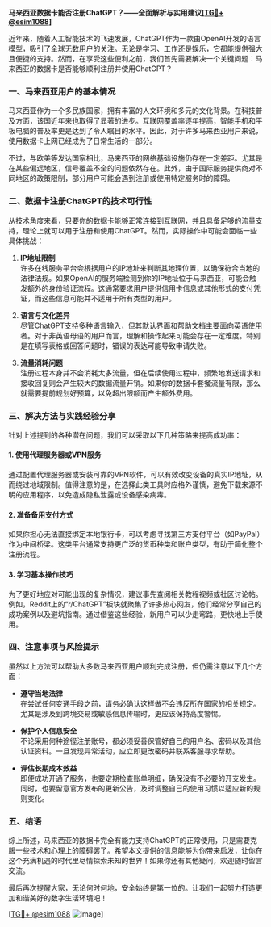 **马来西亚数据卡能否注册ChatGPT？——全面解析与实用建议[[TG💪+ @esim1088](https://t.me/s/esim1088)]**

近年来，随着人工智能技术的飞速发展，ChatGPT作为一款由OpenAI开发的语言模型，吸引了全球无数用户的关注。无论是学习、工作还是娱乐，它都能提供强大且便捷的支持。然而，在享受这些便利之前，我们首先需要解决一个关键问题：马来西亚的数据卡是否能够顺利注册并使用ChatGPT？

### 一、马来西亚用户的基本情况

马来西亚作为一个多民族国家，拥有丰富的人文环境和多元的文化背景。在科技普及方面，该国近年来也取得了显著的进步。互联网覆盖率逐年提高，智能手机和平板电脑的普及率更是达到了令人瞩目的水平。因此，对于许多马来西亚用户来说，使用数据卡上网已经成为了日常生活的一部分。

不过，与欧美等发达国家相比，马来西亚的网络基础设施仍存在一定差距。尤其是在某些偏远地区，信号覆盖不全的问题依然存在。此外，由于国际服务提供商对不同地区的政策限制，部分用户可能会遇到注册或使用特定服务时的障碍。

### 二、数据卡注册ChatGPT的技术可行性

从技术角度来看，只要你的数据卡能够正常连接到互联网，并且具备足够的流量支持，理论上就可以用于注册和使用ChatGPT。然而，实际操作中可能会面临一些具体挑战：

1. **IP地址限制**  
   许多在线服务平台会根据用户的IP地址来判断其地理位置，以确保符合当地的法律法规。如果OpenAI的服务端检测到你的IP地址位于马来西亚，可能会触发额外的身份验证流程。这通常要求用户提供信用卡信息或其他形式的支付凭证，而这些信息可能并不适用于所有类型的用户。

2. **语言与文化差异**  
   尽管ChatGPT支持多种语言输入，但其默认界面和帮助文档主要面向英语使用者。对于非英语母语的用户而言，理解和操作起来可能会存在一定难度。特别是在填写表格或回答问题时，错误的表达可能导致申请失败。

3. **流量消耗问题**  
   注册过程本身并不会消耗太多流量，但在后续使用过程中，频繁地发送请求和接收回复则会产生较大的数据流量开销。如果你的数据卡套餐流量有限，那么就需要提前规划好预算，以免超出限额而产生额外费用。

### 三、解决方法与实践经验分享

针对上述提到的各种潜在问题，我们可以采取以下几种策略来提高成功率：

#### 1. 使用代理服务器或VPN服务
通过配置代理服务器或安装可靠的VPN软件，可以有效改变设备的真实IP地址，从而绕过地域限制。值得注意的是，在选择此类工具时应格外谨慎，避免下载来源不明的应用程序，以免造成隐私泄露或设备感染病毒。

#### 2. 准备备用支付方式
如果你担心无法直接绑定本地银行卡，可以考虑寻找第三方支付平台（如PayPal）作为中间桥梁。这类平台通常支持更广泛的货币种类和账户类型，有助于简化整个注册流程。

#### 3. 学习基本操作技巧
为了更好地应对可能出现的复杂情况，建议事先查阅相关教程视频或社区讨论帖。例如，Reddit上的“r/ChatGPT”板块就聚集了许多热心网友，他们经常分享自己的成功案例以及避坑指南。通过借鉴这些经验，新用户可以少走弯路，更快地上手使用。

### 四、注意事项与风险提示

虽然以上方法可以帮助大多数马来西亚用户顺利完成注册，但仍需注意以下几个方面：

- **遵守当地法律**  
  在尝试任何变通手段之前，请务必确认这样做不会违反所在国家的相关规定。尤其是涉及到跨境交易或敏感信息传输时，更应该保持高度警惕。

- **保护个人信息安全**  
  不论采用何种途径注册账号，都必须妥善保管好自己的用户名、密码以及其他认证资料。一旦发现异常活动，应立即更改密码并联系客服寻求帮助。

- **评估长期成本效益**  
  即便成功开通了服务，也要定期检查账单明细，确保没有不必要的开支发生。同时，也要留意官方发布的更新公告，及时调整自己的使用习惯以适应新的规则变化。

### 五、结语

综上所述，马来西亚的数据卡完全有能力支持ChatGPT的正常使用，只是需要克服一些技术和心理上的障碍罢了。希望本文提供的信息能够为你带来启发，让你在这个充满机遇的时代里尽情探索未知的世界！如果你还有其他疑问，欢迎随时留言交流。

最后再次提醒大家，无论何时何地，安全始终是第一位的。让我们一起努力打造更加和谐美好的数字生活环境吧！

[[TG💪+ @esim1088](https://t.me/s/esim1088) ![Image](https://i.postimg.cc/4NQfJmqS/Snipaste-2025-05-13-00-14-12.png)]